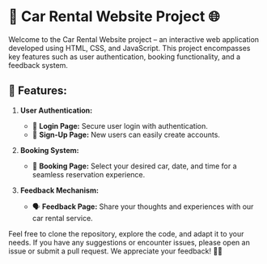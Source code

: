 
# 🚗 Car Rental Website Project 🌐

Welcome to the Car Rental Website project – an interactive web application developed using HTML, CSS, and JavaScript. This project encompasses key features such as user authentication, booking functionality, and a feedback system.

## 🌟 Features:

1. **User Authentication:**
   - 🔐 **Login Page:** Secure user login with authentication.
   - 🚀 **Sign-Up Page:** New users can easily create accounts.

2. **Booking System:**
   - 📅 **Booking Page:** Select your desired car, date, and time for a seamless reservation experience.

3. **Feedback Mechanism:**
   - 🗣️ **Feedback Page:** Share your thoughts and experiences with our car rental service.



Feel free to clone the repository, explore the code, and adapt it to your needs. If you have any suggestions or encounter issues, please open an issue or submit a pull request. We appreciate your feedback! 🚗💨
